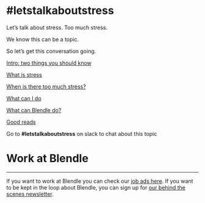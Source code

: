 # #letstalkaboutstress

Let’s talk about stress. Too much stress. 

We know this can be a topic.

So let’s get this conversation going. 

[Intro: two things you should know](#letstalkaboutstress%20aa0b0b524eb34d5ebc548b15f8ecebe9/Intro%20two%20things%20you%20should%20know%208bd9426025964885b918e5bf2128faba.md)

[What is stress](#letstalkaboutstress%20aa0b0b524eb34d5ebc548b15f8ecebe9/What%20is%20stress%2088e49215cf954b08862d4512c1584845.md)

[When is there too much stress?](#letstalkaboutstress%20aa0b0b524eb34d5ebc548b15f8ecebe9/When%20is%20there%20too%20much%20stress%207da7fdfe3a9a42b58814e36eb7013a36.md)

[What can I do](#letstalkaboutstress%20aa0b0b524eb34d5ebc548b15f8ecebe9/What%20can%20I%20do%206acbe329417040d7bd9e2dcd08202e86.md)

[What can Blendle do?](#letstalkaboutstress%20aa0b0b524eb34d5ebc548b15f8ecebe9/What%20can%20Blendle%20do%20ad14cd7b21f04971af87eefe09612f90.md)

[Good reads](#letstalkaboutstress%20aa0b0b524eb34d5ebc548b15f8ecebe9/Good%20reads%20d82a0eb9ca4b464da6e12b48c94621c5.md)

Go to **#letstalkaboutstress** on slack to chat about this topic

# Work at Blendle

---

If you want to work at Blendle you can check our [job ads here](https://blendle.homerun.co/). If you want to be kept in the loop about Blendle, you can sign up for [our behind the scenes newsletter](https://blendle.homerun.co/yes-keep-me-posted/tr/apply?token=8092d4128c306003d97dd3821bad06f2).
